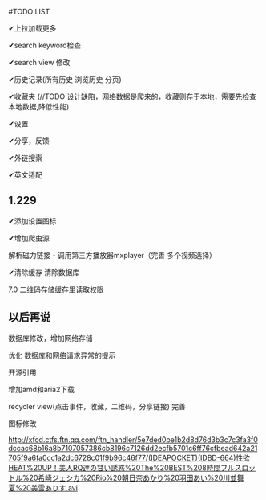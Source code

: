 #TODO LIST

✔上拉加载更多

✔search keyword检查

✔search view 修改

✔历史记录(所有历史 浏览历史 分页)

✔收藏夹
(//TODO 设计缺陷，网络数据是爬来的，收藏则存于本地，需要先检查本地数据,降低性能)

✔设置

✔分享，反馈

✔外链搜索

✔英文适配

## 1.229

✔添加设置图标

✔增加爬虫源

解析磁力链接 - 调用第三方播放器mxplayer（完善 多个视频选择）

✔清除缓存 清除数据库

7.0 二维码存储缓存里读取权限

## 以后再说

数据库修改，增加网络存储

优化 数据库和网络请求异常的提示

开源引用

增加amd和aria2下载

recycler view(点击事件，收藏，二维码，分享链接) 完善

图标修改



http://xfcd.ctfs.ftn.qq.com/ftn_handler/5e7ded0be1b2d8d76d3b3c7c3fa3f0dccac68b16a8b7107057386cb8196c7126dd2ecfb5701c6ff76cfbead642a21705f9a6fa0cc1a2dc6728c01f9b96c46f77/(IDEAPOCKET)(IDBD-664)性欲HEAT%20UP！美人RQ達の甘い誘惑%20The%20BEST%208時間フルスロットル%20希崎ジェシカ%20Rio%20朝日奈あかり%20羽田あい%20川並舞夏%20美雪ありす.avi

